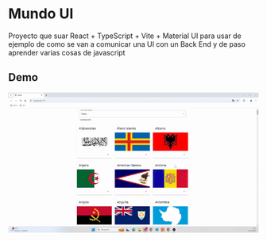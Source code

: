 # Mundo UI

Proyecto que suar React + TypeScript + Vite + Material UI para usar de ejemplo de como se van a comunicar una UI con un Back End y de paso aprender varias cosas de javascript

## Demo

![](./paises.gif)
